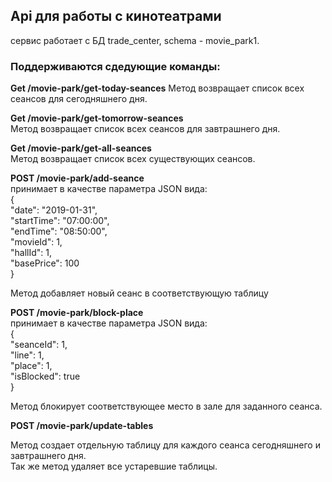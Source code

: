 ## Api для работы с кинотеатрами  
  
сервис работает с БД trade_center, schema - movie_park1.  
  
### Поддерживаются сдедующие команды:  
  
  
**Get /movie-park/get-today-seances** 
Метод возвращает список всех сеансов для сегодняшнего дня.

**Get /movie-park/get-tomorrow-seances**  
Метод возвращает список всех сеансов для завтрашнего дня. 
  
**Get /movie-park/get-all-seances**  
Метод возвращает список всех существующих сеансов. 

**POST /movie-park/add-seance**  
принимает в качестве параметра JSON вида:  
{  
	"date": "2019-01-31",  
	"startTime": "07:00:00",  
	"endTime": "08:50:00",  
	"movieId": 1,  
	"hallId": 1,  
	"basePrice": 100  
}  
  
Метод добавляет новый сеанс в соответствующую таблицу  
  
**POST /movie-park/block-place**  
принимает в качестве параметра JSON вида:  
{  
	"seanceId": 1,  
	"line": 1,  
	"place": 1,  
	"isBlocked": true  
}
  
Метод блокирует соответствующее место в зале для заданного сеанса.  
  
  
**POST /movie-park/update-tables**  
  
Метод создает отдельную таблицу для каждого сеанса сегодняшнего и завтрашнего дня.  
Так же метод удаляет все устаревшие таблицы.
